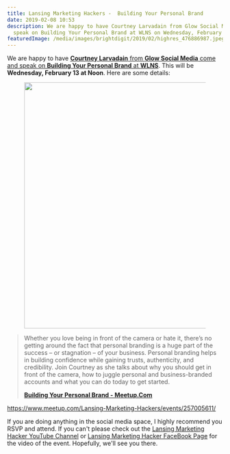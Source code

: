 ```yaml
---
title: Lansing Marketing Hackers -  Building Your Personal Brand
date: 2019-02-08 10:53
description: We are happy to have Courtney Larvadain from Glow Social Media come and
  speak on Building Your Personal Brand at WLNS on Wednesday, February 13 at Noon.
featuredImage: /media/images/brightdigit/2019/02/highres_476886987.jpeg
---
```

We are happy to have [**Courtney Larvadain** from **Glow Social Media**
come and speak on **Building Your Personal Brand** at
**WLNS**](http://meetu.ps/e/G7PrB/g7Z24/f). This will be **Wednesday,
February 13 at Noon**. Here are some details:

<figure>
<img src="https://brightdigit.com/wp-content/uploads/2019/02/highres_476886987-1024x576.jpeg" class="wp-image-1520" width="1024" height="576" />
</figure>

> Whether you love being in front of the camera or hate it, there’s no
> getting around the fact that personal branding is a huge part of the
> success – or stagnation – of your business. Personal branding helps in
> building confidence while gaining trusts, authenticity, and
> credibility. Join Courtney as she talks about why you should get in
> front of the camera, how to juggle personal and business-branded
> accounts and what you can do today to get started.
>
> [**Building Your Personal Brand -
> Meetup.Com**](http://meetu.ps/e/G7PrB/g7Z24/f)

https://www.meetup.com/Lansing-Marketing-Hackers/events/257005611/

If you are doing anything in the social media space, I highly recommend
you RSVP and attend. If you can't please check out the [Lansing
Marketing Hacker YouTube
Channel](https://www.youtube.com/channel/UCZs7U0Q-Y6vkbdzrIk0tT1A) or
[Lansing Marketing Hacker FaceBook
Page](https://www.facebook.com/LansingMarketingHackers/) for the video
of the event. Hopefully, we'll see you there.